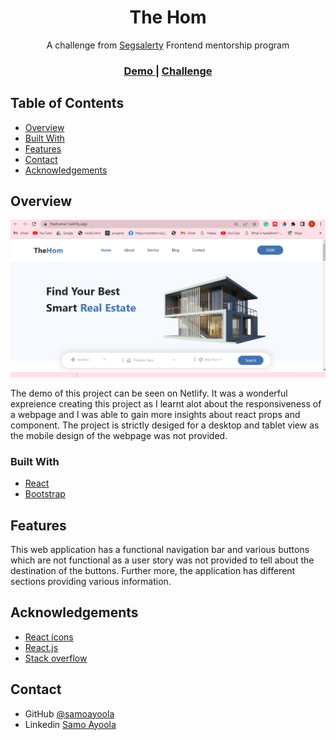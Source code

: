 <!-- Please update value in the {}  -->

<h1 align="center">The Hom</h1>

<div align="center">
   A challenge from  <a href="https://segsalerty.slack.com/" target="_blank">Segsalerty</a>
Frontend mentorship program</div>

<div align="center">
  <h3>
    <a href="https://thehome1.netlify.app/">
      Demo
    </a>
    <span> | </span>
    <a href="https://mir-s3-cdn-cf.behance.net/project_modules/fs/04e4bb137531189.620ceb2bd1200.png">
      Challenge
    </a>
  </h3>
</div>

<!-- TABLE OF CONTENTS -->

## Table of Contents

- [Overview](#overview)
- [Built With](#built-with)
- [Features](#features)
- [Contact](#contact)
- [Acknowledgements](#acknowledgements)

<!-- OVERVIEW -->

## Overview

![screenshot](https://github.com/ayoolasamo/the_home/blob/master/public/images/Screenshot.png)

The demo of this project can be seen on Netlify. It was a wonderful expreience creating this project as I learnt alot about the responsiveness of a webpage and I was able to gain more insights about react props and component. The project is strictly desiged for a desktop and tablet view as the mobile design of the webpage was not provided. 


### Built With

<!-- This section should list any major frameworks that you built your project using. Here are a few examples.-->

- [React](https://reactjs.org/)
- [Bootstrap](https://getbootstrap.com/)

## Features

<!-- List the features of your application or follow the template. Don't share the figma file here :) -->

This web application has a functional navigation bar and various buttons which are not functional as a user story was not provided to tell about the destination of the buttons. Further more, the application has different sections providing various information.

## Acknowledgements

<!-- This section should list any articles or add-ons/plugins that helps you to complete the project. This is optional but it will help you in the future. For exmpale -->

- [React icons](https://react-icons.github.io/react-icons)
- [React.js ](https://reactjs.org/)
- [Stack overflow](https://stackoverflow.com/)


## Contact

- GitHub [@samoayoola](https://{github.com/samoayoola})
- Linkedin [Samo Ayoola](https://www.linkedin.com/in/ayoolasamo/)
